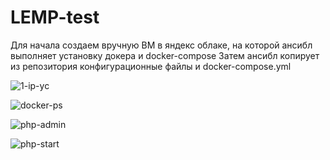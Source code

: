 # LEMP-test

Для начала создаем вручную ВМ в яндекс облаке, на которой ансибл выполняет установку докера и docker-compose
Затем ансибл копирует из репозитория конфигурационные файлы и docker-compose.yml


![1-ip-yc](https://github.com/user-attachments/assets/c3736bdd-4f07-4657-b03f-dd064291d9aa)

![docker-ps](https://github.com/user-attachments/assets/85d07510-97a1-4830-9324-041767522382)

![php-admin](https://github.com/user-attachments/assets/d7880fe3-bf52-4258-b4a4-5e298332abeb)

![php-start](https://github.com/user-attachments/assets/977059fa-5f83-46a9-b834-dbb092ee1f3f)
